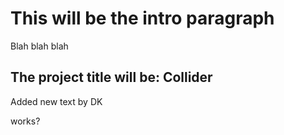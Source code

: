 # This will be the intro paragraph

Blah blah blah



## The project title will be: Collider


Added new text by DK


works?